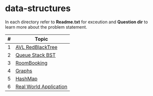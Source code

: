 # data-structures

In each directory refer to **Readme.txt** for exceution  and **Question dir** to learn more about the problem statement.


| #  |  Topic |
|---|---|
|1|<a href="AVL RedBlackTree ">AVL RedBlackTree </a>|
|2|<a href="Queue Stack BST">Queue Stack BST</a>|
|3|<a href="RoomBooking">RoomBooking</a>|
|4|<a href="Graphs">Graphs</a>|
|5|<a href="HashMap">HashMap</a>|
|6|<a href="Real World Application">Real World Application</a>|